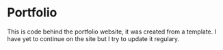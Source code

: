 # Portfolio
This is code behind the portfolio website, it was created from a template. I have yet to continue on the site but I try to update it regulary.
